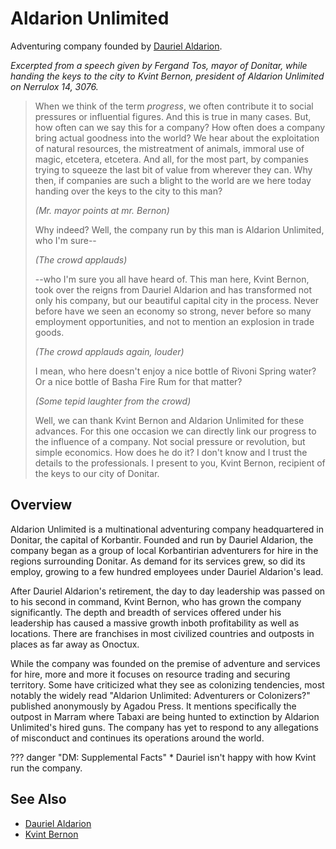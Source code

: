# Aldarion Unlimited

Adventuring company founded by [Dauriel Aldarion](../npcs/dauriel-aldarion.md).

*Excerpted from a speech given by Fergand Tos, mayor of Donitar, while handing the keys to the city to Kvint Bernon, president of Aldarion Unlimited on Nerrulox 14, 3076.*

> When we think of the term *progress*, we often contribute it to social pressures or influential figures. And this is true in many cases. But, how often can we say this for a company? How often does a company bring actual goodness into the world? We hear about the exploitation of natural resources, the mistreatment of animals, immoral use of magic, etcetera, etcetera. And all, for the most part, by companies trying to squeeze the last bit of value from wherever they can. Why then, if companies are such a blight to the world are we here today handing over the keys to the city to this man?
> 
> *(Mr. mayor points at mr. Bernon)*
> 
> Why indeed? Well, the company run by this man is Aldarion Unlimited, who I'm sure--
> 
> *(The crowd applauds)*
> 
> --who I'm sure you all have heard of. This man here, Kvint Bernon, took over the reigns from Dauriel Aldarion and has transformed not only his company, but our beautiful capital city in the process. Never before have we seen an economy so strong, never before so many employment opportunities, and not to mention an explosion in trade goods.
> 
> *(The crowd applauds again, louder)*
> 
> I mean, who here doesn't enjoy a nice bottle of Rivoni Spring water? Or a nice bottle of Basha Fire Rum for that matter?
> 
> *(Some tepid laughter from the crowd)*
> 
> Well, we can thank Kvint Bernon and Aldarion Unlimited for these advances. For this one occasion we can directly link our progress to the influence of a company. Not social pressure or revolution, but simple economics. How does he do it? I don't know and I trust the details to the professionals. I present to you, Kvint Bernon, recipient of the keys to our city of Donitar.

## Overview

Aldarion Unlimited is a multinational adventuring company headquartered in Donitar, the capital of Korbantir. Founded and run by Dauriel Aldarion, the company began as a group of local Korbantirian adventurers for hire in the regions surrounding Donitar. As demand for its services grew, so did its employ, growing to a few hundred employees under Dauriel Aldarion's lead.

After Dauriel Aldarion's retirement, the day to day leadership was passed on to his second in command, Kvint Bernon, who has grown the company significantly. The depth and breadth of services offered under his leadership has caused a massive growth inboth profitability as well as locations. There are franchises in most civilized countries and outposts in places as far away as Onoctux.

While the company was founded on the premise of adventure and services for hire, more and more it focuses on resource trading and securing territory. Some have criticized what they see as colonizing tendencies, most notably the widely read "Aldarion Unlimited: Adventurers or Colonizers?" published anonymously by Agadou Press. It mentions specifically the outpost in Marram where Tabaxi are being hunted to extinction by Aldarion Unlimited's hired guns. The company has yet to respond to any allegations of misconduct and continues its operations around the world.

??? danger "DM: Supplemental Facts"
    * Dauriel isn't happy with how Kvint run the company.

## See Also

* [Dauriel Aldarion](../npcs/dauriel-aldarion.md)
* [Kvint Bernon](../npcs/kvint-bernon.md)
